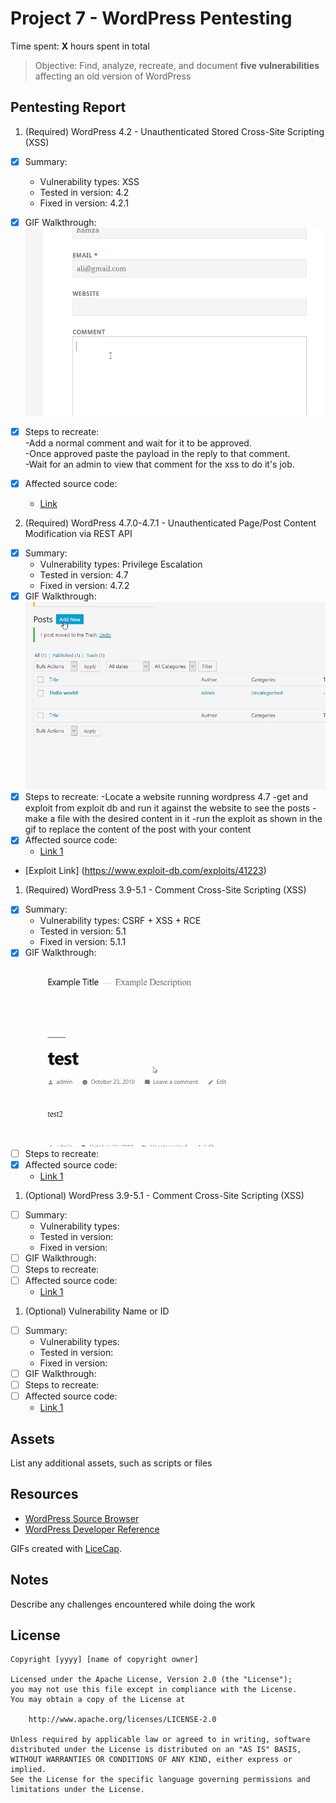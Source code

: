 # Project 7 - WordPress Pentesting

Time spent: **X** hours spent in total

> Objective: Find, analyze, recreate, and document **five vulnerabilities** affecting an old version of WordPress

## Pentesting Report

1. (Required) WordPress 4.2 - Unauthenticated Stored Cross-Site Scripting (XSS)
  - [x] Summary: 
    - Vulnerability types: XSS
    - Tested in version: 4.2
    - Fixed in version: 4.2.1
  - [x] GIF Walkthrough: 
	<img src='xss.gif'>

  - [x] Steps to recreate: <br>
	-Add a normal comment and wait for it to be approved. <br>
	-Once approved paste the payload in the reply to that comment. <br>
	-Wait for an admin to view that comment for the xss to do it's job. <br>
  - [x] Affected source code:
    - [Link](https://core.trac.wordpress.org/browser/tags/4.2/src/wp-comments-post.php)

2. (Required) WordPress 4.7.0-4.7.1 - Unauthenticated Page/Post Content Modification via REST API
  - [x] Summary: 
    - Vulnerability types: Privilege Escalation
    - Tested in version: 4.7
    - Fixed in version: 4.7.2
  - [x] GIF Walkthrough: 
	<img src='pe.gif'>
  - [x] Steps to recreate:
	-Locate a website running wordpress 4.7
	-get and exploit from exploit db and run it against the website to see the posts
	-make a file with the desired content in it
	-run the exploit as shown in the gif to replace the content of the post with your content 
  - [x] Affected source code:
    - [Link 1](https://core.trac.wordpress.org/browser/tags/4.7/src/wp-includes/rest-api/endpoints/class-wp-rest-posts-controller.php)
  - [Exploit Link] (https://www.exploit-db.com/exploits/41223)

1. (Required) WordPress 3.9-5.1 - Comment Cross-Site Scripting (XSS)
  - [x] Summary: 
    - Vulnerability types: CSRF + XSS + RCE
    - Tested in version: 5.1
    - Fixed in version: 5.1.1
  - [x] GIF Walkthrough: 
	<img src='csrf.gif'>
  - [ ] Steps to recreate: 
  - [x] Affected source code:
    - [Link 1](https://core.trac.wordpress.org/browser/tags/5.1/src/wp-includes/comment.php)

1. (Optional) WordPress 3.9-5.1 - Comment Cross-Site Scripting (XSS)
  - [ ] Summary: 
    - Vulnerability types: 
    - Tested in version: 
    - Fixed in version: 
  - [ ] GIF Walkthrough: 
  - [ ] Steps to recreate: 
  - [ ] Affected source code:
    - [Link 1](https://core.trac.wordpress.org/browser/tags/version/src/source_file.php)

1. (Optional) Vulnerability Name or ID
  - [ ] Summary: 
    - Vulnerability types:
    - Tested in version:
    - Fixed in version: 
  - [ ] GIF Walkthrough: 
  - [ ] Steps to recreate: 
  - [ ] Affected source code:
    - [Link 1](https://core.trac.wordpress.org/browser/tags/version/src/source_file.php) 

## Assets

List any additional assets, such as scripts or files

## Resources

- [WordPress Source Browser](https://core.trac.wordpress.org/browser/)
- [WordPress Developer Reference](https://developer.wordpress.org/reference/)

GIFs created with [LiceCap](http://www.cockos.com/licecap/).

## Notes

Describe any challenges encountered while doing the work

## License

    Copyright [yyyy] [name of copyright owner]

    Licensed under the Apache License, Version 2.0 (the "License");
    you may not use this file except in compliance with the License.
    You may obtain a copy of the License at

        http://www.apache.org/licenses/LICENSE-2.0

    Unless required by applicable law or agreed to in writing, software
    distributed under the License is distributed on an "AS IS" BASIS,
    WITHOUT WARRANTIES OR CONDITIONS OF ANY KIND, either express or implied.
    See the License for the specific language governing permissions and
    limitations under the License.

